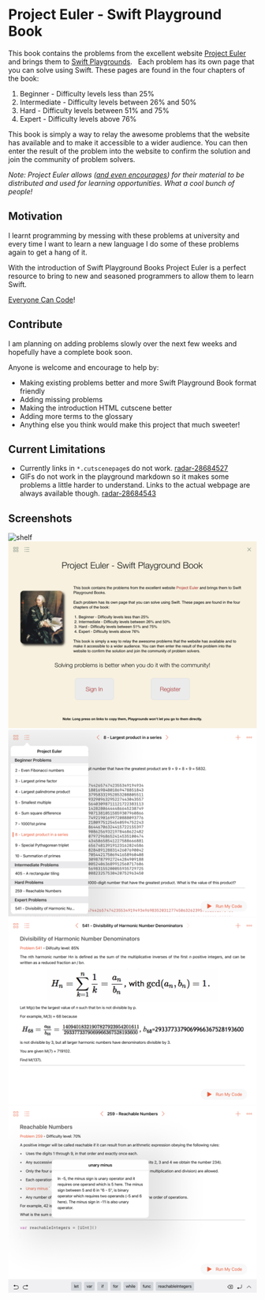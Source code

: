 # Project Euler - Swift Playground Book

This book contains the problems from the excellent website [Project Euler](https://projecteuler.net) and brings them to [Swift Playgrounds](http://www.apple.com/swift/playgrounds/).
 
Each problem has its own page that you can solve using Swift. These pages are found in the four chapters of the book:

  1. Beginner - Difficulty levels less than 25%
  2. Intermediate - Difficulty levels between 26% and 50%
  3. Hard - Difficulty levels between 51% and 75%
  4. Expert - Difficulty levels above 76% 

This book is simply a way to relay the awesome problems that the website has available and to make it accessible to a wider audience. You can then enter the result of the problem into the website to confirm the solution and join the community of problem solvers.

*Note: Project Euler allows ([and even encourages](https://projecteuler.net/copyright)) for their material to be distributed and used for learning opportunities. What a cool bunch of people!*

## Motivation

I learnt programming by messing with these problems at university and every time I want to learn a new language I do some of these problems again to get a hang of it.

With the introduction of Swift Playground Books Project Euler is a perfect resource to bring to new and seasoned programmers to allow them to learn Swift.

[Everyone Can Code](http://www.apple.com/education/everyone-can-code/)!

## Contribute

I am planning on adding problems slowly over the next few weeks and hopefully have a complete book soon.

Anyone is welcome and encourage to help by:
  - Making existing problems better and more Swift Playground Book format friendly
  - Adding missing problems
  - Making the introduction HTML cutscene better
  - Adding more terms to the glossary
  - Anything else you think would make this project that much sweeter!

## Current Limitations

  - Currently links in `*.cutscenepage`s do not work. [radar-28684527](https://openradar.appspot.com/radar?id=4944870221283328)
  - GIFs do not work in the playground markdown so it makes some problems a little harder to understand. Links to the actual webpage are always available though. [radar-28684543](https://openradar.appspot.com/radar?id=4930526909562880)

## Screenshots

![shelf](.images/shelf.PNG)
![intro](.images/intro.PNG)
![toc](.images/toc.PNG)
![problem](.images/problem.PNG)
![glossary](.images/glossary.PNG)
